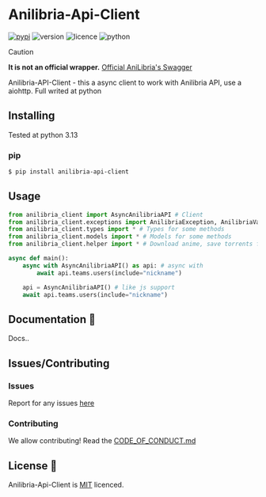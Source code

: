 # Anilibria-Api-Client

[![pypi](https://img.shields.io/badge/anilibria_api_client_on_PyPi-blue)](https://pypi.org/project/anilibria-api-client)
![version](https://img.shields.io/badge/Version-0.1.6-blue)
![licence](https://img.shields.io/badge/License-MIT-green)
![python](https://img.shields.io/badge/Python-3.13%2B-blue)

> [!CAUTION]  
> **It is not an official wrapper.** [Official AniLibria's Swagger](https://anilibria.top/api/docs/v1)

Anilibria-API-Client - this a async client to work with Anilibria API, use a aiohttp. Full writed at python

## Installing
Tested at python 3.13
### pip
```bash
$ pip install anilibria-api-client
```
## Usage
```python
from anilibria_client import AsyncAnilibriaAPI # Client
from anilibria_client.exceptions import AnilibriaException, AnilibriaValidationException # Errors
from anilibria_client.types import * # Types for some methods
from anilibria_client.models import * # Models for some methods
from anilibria_client.helper import * # Download anime, save torrents files and more

async def main():
    async with AsyncAnilibriaAPI() as api: # async with
        await api.teams.users(include="nickname")

    api = AsyncAnilibriaAPI() # like js support
    await api.teams.users(include="nickname")
```

## Documentation 📃
Docs..
## Issues/Contributing
### Issues
Report for any issues [here](https://github.com/semen-bol/Anilibria-Api-Client/issues)
### Contributing
We allow contributing! Read the [CODE_OF_CONDUCT.md](https://github.com/semen-bol/Anilibria-Api-Client/blob/main/CODE_OF_CONDUCT.md)

## License 📄
Anilibria-Api-Client is [MIT](https://github.com/semen-bol/Anilibria-Api-Client/blob/main/LICENSE) licenced.